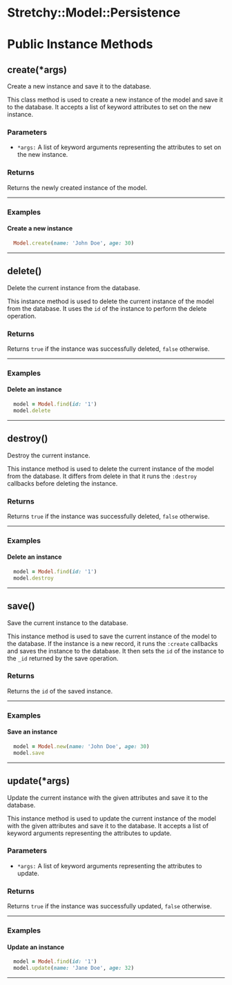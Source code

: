 # Stretchy::Model::Persistence [](#module-Stretchy::Model::Persistence) [](#top)

    

# Public Instance Methods

      
## create(*args) [](#method-i-create)
         
Create a new instance and save it to the database.

This class method is used to create a new instance of the model and save it to the database. It accepts a list of keyword attributes to set on the new instance.

### Parameters

- `*args:` A list of keyword arguments representing the attributes to set on the new instance.

### Returns
Returns the newly created instance of the model.

---

### Examples

#### Create a new instance

```ruby
  Model.create(name: 'John Doe', age: 30)
```  
        
---


## delete() [](#method-i-delete)
         
Delete the current instance from the database.

This instance method is used to delete the current instance of the model from the database. It uses the `id` of the instance to perform the delete operation.

### Returns
Returns `true` if the instance was successfully deleted, `false` otherwise.

---

### Examples

#### Delete an instance

```ruby
  model = Model.find(id: '1')
  model.delete
```  
        
---


## destroy() [](#method-i-destroy)
         
Destroy the current instance.

This instance method is used to delete the current instance of the model from the database. 
It differs from delete in that it runs the `:destroy` callbacks before deleting the instance.

### Returns
Returns `true` if the instance was successfully deleted, `false` otherwise.

---

### Examples

#### Delete an instance

```ruby
  model = Model.find(id: '1')
  model.destroy
```  
        
---


## save() [](#method-i-save)
         
Save the current instance to the database.

This instance method is used to save the current instance of the model to the database. If the instance is a new record, it runs the `:create` callbacks and saves the instance to the database. It then sets the `id` of the instance to the `_id` returned by the save operation.

### Returns
Returns the `id` of the saved instance.

---

### Examples

#### Save an instance

```ruby
  model = Model.new(name: 'John Doe', age: 30)
  model.save
```  
        
---


## update(*args) [](#method-i-update)
         
Update the current instance with the given attributes and save it to the database.

This instance method is used to update the current instance of the model with the given attributes and save it to the database. It accepts a list of keyword arguments representing the attributes to update.

### Parameters

- `*args:` A list of keyword arguments representing the attributes to update.

### Returns
Returns `true` if the instance was successfully updated, `false` otherwise.

---

### Examples

#### Update an instance

```ruby
  model = Model.find(id: '1')
  model.update(name: 'Jane Doe', age: 32)
```  
        
---

